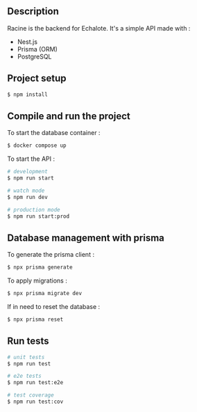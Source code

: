 
## Description

Racine is the backend for Echalote.
It's a simple API made with :
- Nest.js
- Prisma (ORM)
- PostgreSQL


## Project setup

```bash
$ npm install
```


## Compile and run the project

To start the database container :

```bash 
$ docker compose up
```

To start the API :

```bash
# development
$ npm run start

# watch mode
$ npm run dev

# production mode
$ npm run start:prod
```


## Database management with prisma 

To generate the prisma client :

```bash
$ npx prisma generate
``` 

To apply migrations :

```bash
$ npx prisma migrate dev
``` 

If in need to reset the database :

```bash
$ npx prisma reset
``` 


## Run tests

```bash
# unit tests
$ npm run test

# e2e tests
$ npm run test:e2e

# test coverage
$ npm run test:cov
```

